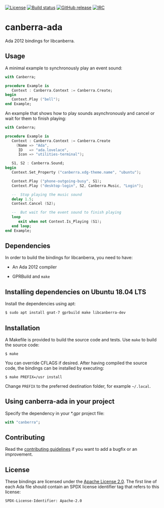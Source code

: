 [![License](https://img.shields.io/github/license/onox/canberra-ada.svg?color=blue)](https://github.com/onox/canberra-ada/blob/master/LICENSE)
[![Build status](https://img.shields.io/shippable/5f48c98581e85600069326f5/master.svg)](https://app.shippable.com/github/onox/canberra-ada)
[![GitHub release](https://img.shields.io/github/release/onox/canberra-ada.svg)](https://github.com/onox/canberra-ada/releases/latest)
[![IRC](https://img.shields.io/badge/IRC-%23ada%20on%20freenode-orange.svg)](https://webchat.freenode.net/?channels=ada)

# canberra-ada

Ada 2012 bindings for libcanberra.

## Usage

A minimal example to synchronously play an event sound:

```ada
with Canberra;

procedure Example is
   Context : Canberra.Context := Canberra.Create;
begin
   Context.Play ("bell");
end Example;
```

An example that shows how to play sounds asynchronously
and cancel or wait for them to finish playing:

```ada
with Canberra;

procedure Example is
   Context : Canberra.Context := Canberra.Create
     (Name => "Ada",
      ID   => "ada.lovelace",
      Icon => "utilities-terminal");

   S1, S2 : Canberra.Sound;
begin
   Context.Set_Property ("canberra.xdg-theme.name", "ubuntu");

   Context.Play ("phone-outgoing-busy", S1);
   Context.Play ("desktop-login", S2, Canberra.Music, "Login");

   --  Stop playing the music sound
   delay 1.5;
   Context.Cancel (S2);

   --  But wait for the event sound to finish playing
   loop
      exit when not Context.Is_Playing (S1);
   end loop;
end Example;
```

## Dependencies

In order to build the bindings for libcanberra, you need to have:

 * An Ada 2012 compiler

 * GPRBuild and `make`

## Installing dependencies on Ubuntu 18.04 LTS

Install the dependencies using apt:

```sh
$ sudo apt install gnat-7 gprbuild make libcanberra-dev
```

## Installation

A Makefile is provided to build the source code and tests. Use `make` to build
the source code:

```
$ make
```

You can override CFLAGS if desired. After having compiled the source code,
the bindings can be installed by executing:

```
$ make PREFIX=/usr install
```

Change `PREFIX` to the preferred destination folder, for example `~/.local`.

## Using canberra-ada in your project

Specify the dependency in your \*.gpr project file:

```ada
with "canberra";
```

## Contributing

Read the [contributing guidelines][url-contributing] if you want to add
a bugfix or an improvement.

## License

These bindings are licensed under the [Apache License 2.0][url-apache].
The first line of each Ada file should contain an SPDX license identifier tag that
refers to this license:

    SPDX-License-Identifier: Apache-2.0

  [url-apache]: https://opensource.org/licenses/Apache-2.0
  [url-contributing]: /CONTRIBUTING.md
